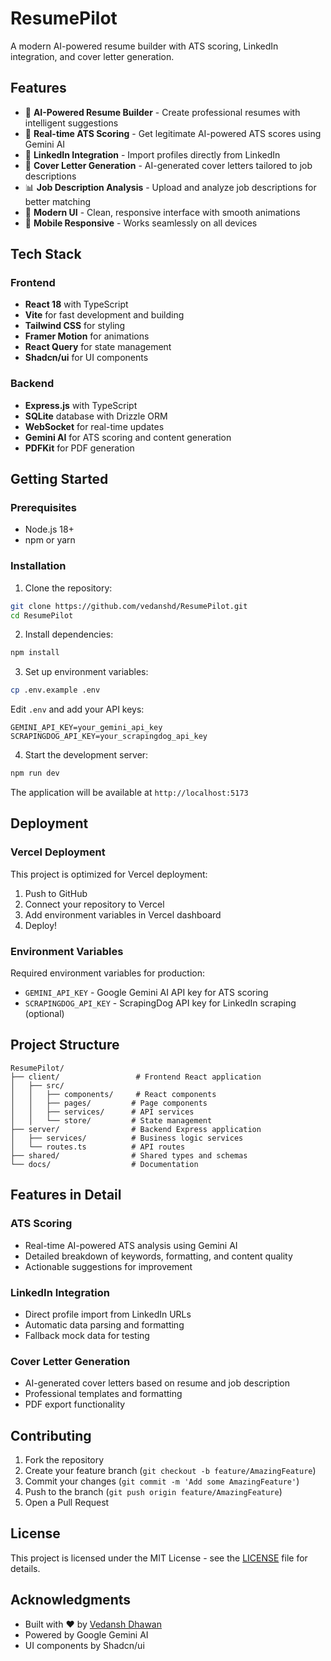 # ResumePilot

A modern AI-powered resume builder with ATS scoring, LinkedIn integration, and cover letter generation.

## Features

- 📝 **AI-Powered Resume Builder** - Create professional resumes with intelligent suggestions
- 🎯 **Real-time ATS Scoring** - Get legitimate AI-powered ATS scores using Gemini AI
- 🔗 **LinkedIn Integration** - Import profiles directly from LinkedIn
- 📄 **Cover Letter Generation** - AI-generated cover letters tailored to job descriptions
- 📊 **Job Description Analysis** - Upload and analyze job descriptions for better matching
- 🎨 **Modern UI** - Clean, responsive interface with smooth animations
- 📱 **Mobile Responsive** - Works seamlessly on all devices

## Tech Stack

### Frontend
- **React 18** with TypeScript
- **Vite** for fast development and building
- **Tailwind CSS** for styling
- **Framer Motion** for animations
- **React Query** for state management
- **Shadcn/ui** for UI components

### Backend
- **Express.js** with TypeScript
- **SQLite** database with Drizzle ORM
- **WebSocket** for real-time updates
- **Gemini AI** for ATS scoring and content generation
- **PDFKit** for PDF generation

## Getting Started

### Prerequisites
- Node.js 18+ 
- npm or yarn

### Installation

1. Clone the repository:
```bash
git clone https://github.com/vedanshd/ResumePilot.git
cd ResumePilot
```

2. Install dependencies:
```bash
npm install
```

3. Set up environment variables:
```bash
cp .env.example .env
```

Edit `.env` and add your API keys:
```env
GEMINI_API_KEY=your_gemini_api_key
SCRAPINGDOG_API_KEY=your_scrapingdog_api_key
```

4. Start the development server:
```bash
npm run dev
```

The application will be available at `http://localhost:5173`

## Deployment

### Vercel Deployment

This project is optimized for Vercel deployment:

1. Push to GitHub
2. Connect your repository to Vercel
3. Add environment variables in Vercel dashboard
4. Deploy!

### Environment Variables

Required environment variables for production:

- `GEMINI_API_KEY` - Google Gemini AI API key for ATS scoring
- `SCRAPINGDOG_API_KEY` - ScrapingDog API key for LinkedIn scraping (optional)

## Project Structure

```
ResumePilot/
├── client/                 # Frontend React application
│   ├── src/
│   │   ├── components/     # React components
│   │   ├── pages/         # Page components
│   │   ├── services/      # API services
│   │   └── store/         # State management
├── server/                # Backend Express application
│   ├── services/          # Business logic services
│   └── routes.ts          # API routes
├── shared/                # Shared types and schemas
└── docs/                  # Documentation
```

## Features in Detail

### ATS Scoring
- Real-time AI-powered ATS analysis using Gemini AI
- Detailed breakdown of keywords, formatting, and content quality
- Actionable suggestions for improvement

### LinkedIn Integration
- Direct profile import from LinkedIn URLs
- Automatic data parsing and formatting
- Fallback mock data for testing

### Cover Letter Generation
- AI-generated cover letters based on resume and job description
- Professional templates and formatting
- PDF export functionality

## Contributing

1. Fork the repository
2. Create your feature branch (`git checkout -b feature/AmazingFeature`)
3. Commit your changes (`git commit -m 'Add some AmazingFeature'`)
4. Push to the branch (`git push origin feature/AmazingFeature`)
5. Open a Pull Request

## License

This project is licensed under the MIT License - see the [LICENSE](LICENSE) file for details.

## Acknowledgments

- Built with ❤️ by [Vedansh Dhawan](https://github.com/vedanshd)
- Powered by Google Gemini AI
- UI components by Shadcn/ui